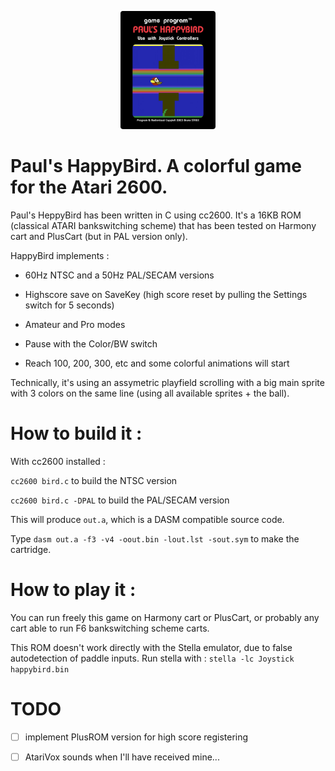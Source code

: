<p align="center">
  <img src="happybird-label-main.jpg" width="30%" height="30%">
</p>

# Paul's HappyBird. A colorful game for the Atari 2600.

Paul's HeppyBird has been written in C using cc2600. 
It's a 16KB ROM (classical ATARI bankswitching scheme) that has been
tested on Harmony cart and PlusCart (but in PAL version only). 

HappyBird implements :

- 60Hz NTSC and a 50Hz PAL/SECAM versions

- Highscore save on SaveKey (high score reset by pulling the Settings switch for 5 seconds)

- Amateur and Pro modes

- Pause with the Color/BW switch 

- Reach 100, 200, 300, etc and some colorful animations will start

Technically, it's using an assymetric playfield scrolling with a big main sprite with 3 colors
on the same line (using all available sprites + the ball).

# How to build it :

With cc2600 installed :

`cc2600 bird.c` to build the NTSC version

`cc2600 bird.c -DPAL` to build the PAL/SECAM version

This will produce `out.a`, which is a DASM compatible source code.

Type `dasm out.a -f3 -v4 -oout.bin -lout.lst -sout.sym` to make the cartridge.

# How to play it :

You can run freely this game on Harmony cart or PlusCart, or probably any cart able to run F6 bankswitching scheme
carts.

This ROM doesn't work directly with the Stella emulator, due to false autodetection of paddle inputs. Run stella with :
`stella -lc Joystick happybird.bin`

# TODO

- [ ] implement PlusROM version for high score registering

- [ ] AtariVox sounds when I'll have received mine...
